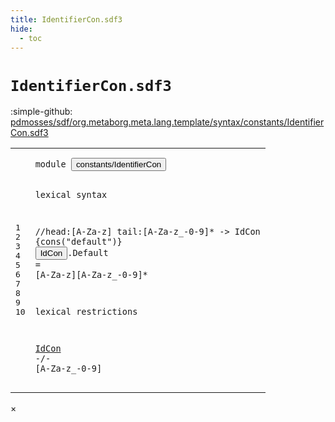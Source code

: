 ```yaml
---
title: IdentifierCon.sdf3
hide:
  - toc
---
```


# `IdentifierCon.sdf3`

:simple-github: [pdmosses/sdf/org.metaborg.meta.lang.template/syntax/constants/IdentifierCon.sdf3]

[pdmosses/sdf/org.metaborg.meta.lang.template/syntax/constants/IdentifierCon.sdf3]: https://github.com/pdmosses/sdf/blob/master/org.metaborg.meta.lang.template/syntax/constants/IdentifierCon.sdf3 "The source file on GitHub"

<div class="sdf3"><table class="highlighttable"><tbody><tr><td class="linenos"><div class="linenodiv"><pre><span></span>1
2
3
4
5
6
7
8
9
10
</pre></div></td>
<td class="code"><pre><code><span class="keyword">module</span> <button class="modal-open" id="constants/IdentifierCon_1_8" title="Multi-file references" data-urls="../../TemplateLang.sdf3/#constants/IdentifierCon_8_3 line 8; ../../aterms/Aterms.sdf3/#constants/IdentifierCon_6_9 line 6; ../../labels/Labels.sdf3/#constants/IdentifierCon_5_9 line 5; ../../layout-constraints/Layout-Constraints.sdf3/#constants/IdentifierCon_7_3 line 7; ../../literals/Literals.sdf3/#constants/IdentifierCon_5_2 line 5">constants/IdentifierCon</button>

<span class="keyword">lexical syntax</span>
 
<span class="layout">//head:[A-Za-z] tail:[A-Za-z\_\-0-9]* -&gt; IdCon {cons("default")}</span>
<button class="modal-open" id="IdCon_6_1" title="Multi-file references" data-urls="#IdCon_10_1 line 10; ../../TemplateLang.sdf3/#IdCon_95_29 line 95; ../../aterms/Aterms.sdf3/#IdCon_10_20 line 10; ../../labels/Labels.sdf3/#IdCon_10_20 line 10; ../../layout-constraints/Layout-Constraints.sdf3/#IdCon_24_32 line 24; ../../literals/Literals.sdf3/#IdCon_19_31 line 19">IdCon</button>.<span class="cons_Constructor"><span id="Default_6_7" title="Not referenced">Default</span></span> = [<span class="cons_Regular">A</span>-<span class="cons_Regular">Z</span><span class="cons_Regular">a</span>-<span class="cons_Regular">z</span>][<span class="cons_Regular">A</span>-<span class="cons_Regular">Z</span><span class="cons_Regular">a</span>-<span class="cons_Regular">z</span>\_\-<span class="cons_Regular">0</span>-<span class="cons_Regular">9</span>]*

<span class="keyword">lexical restrictions</span>

<a href="#IdCon_6_1" id="IdCon_10_1" title="Defined at line 6">IdCon</a> -/- [<span class="cons_Regular">A</span>-<span class="cons_Regular">Z</span><span class="cons_Regular">a</span>-<span class="cons_Regular">z</span>\_\-<span class="cons_Regular">0</span>-<span class="cons_Regular">9</span>]
</code></pre></td></tr></tbody></table></div>

<div id="modal">
  <div id="modal-content">
    <span id="modal-close">&times;</span>
    <h2 id="modal-h2"></h2>
    <p  id="modal-p"></p>
    <ul id="modal-ul"></ul>
  </div>
</div>
